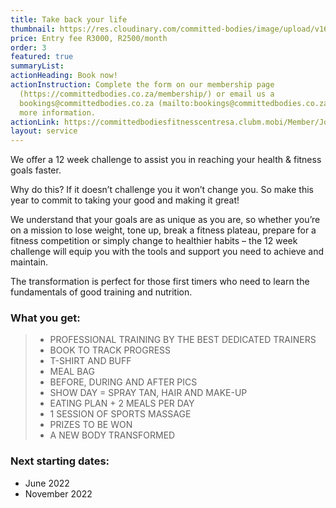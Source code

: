 ```yaml
---
title: Take back your life
thumbnail: https://res.cloudinary.com/committed-bodies/image/upload/v1642662980/services/membership-Take-Back-Your-Life-Benoni.png
price: Entry fee R3000, R2500/month
order: 3
featured: true
summaryList:
actionHeading: Book now!
actionInstruction: Complete the form on our membership page
  (https://committedbodies.co.za/membership/) or email us a
  bookings@committedbodies.co.za (mailto:bookings@committedbodies.co.za) for
  more information.
actionLink: https://committedbodiesfitnesscentresa.clubm.mobi/Member/Joining.mvc?mtid=66277&joinAsNew=True
layout: service
---
```

We offer a 12 week challenge to assist you in reaching your health & fitness goals faster.

Why do this? If it doesn’t challenge you it won’t change you. So make this year to commit to taking your good and making it great!

We understand that your goals are as unique as you are, so whether you’re on a mission to lose weight, tone up, break a fitness plateau, prepare for a fitness competition or simply change to healthier habits – the 12 week challenge will equip you with the tools and support you need to achieve and maintain.

The transformation is perfect for those first timers who need to learn the fundamentals of good training and nutrition.

### What you get:

> * PROFESSIONAL TRAINING BY THE BEST DEDICATED TRAINERS
> * BOOK TO TRACK PROGRESS
> * T-SHIRT AND BUFF
> * MEAL BAG
> * BEFORE, DURING AND AFTER PICS
> * SHOW DAY = SPRAY TAN, HAIR AND MAKE-UP
> * EATING PLAN + 2 MEALS PER DAY
> * 1 SESSION OF SPORTS MASSAGE
> * PRIZES TO BE WON
> * A NEW BODY TRANSFORMED

### Next starting dates:

* June 2022
* November 2022